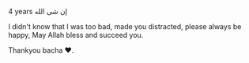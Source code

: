 
4 years إن شى الله

I didn't know that I was too bad, made you distracted, please always be happy, May Allah bless and succeed you.


Thankyou bacha ♥️.
